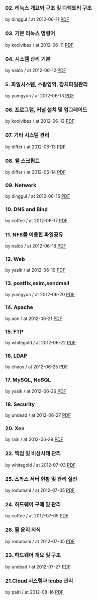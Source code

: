 ### 02. 리눅스 개요와 구조 및 디렉토리 구조

by dinggul / at 2012-06-11
[PDF](https://s3.ap-northeast-2.amazonaws.com/sparcs.home/seminars/dinggul-20120614-1.pdf)

### 03. 기본 리눅스 명령어

by koolvibes / at 2012-06-11
[PDF](https://s3.ap-northeast-2.amazonaws.com/sparcs.home/seminars/koolvibes-20120816-1.pptx)

### 04. 시스템 관리 기본

by naldo / at 2012-06-12
[PDF](https://s3.ap-northeast-2.amazonaws.com/sparcs.home/seminars/naldo-20120613-1.pptx)

### 5. 파일시스템, 스왑영역, 장치파일관리

by yumgyun / at 2012-06-13
[PDF](https://s3.ap-northeast-2.amazonaws.com/sparcs.home/seminars/yumgyun-20120813-1.pptx)

### 06. 프로그램, 커널 설치 및 업그레이드

by koolvibes / at 2012-06-13
[PDF](https://s3.ap-northeast-2.amazonaws.com/sparcs.home/seminars/koolvibes-20120816_1-1.pptx)

### 07. 기타 시스템 관리

by differ / at 2012-06-13
[PDF](https://s3.ap-northeast-2.amazonaws.com/sparcs.home/seminars/differ-20120909-1.pdf)

### 08. 쉘 스크립트

by differ / at 2012-06-14
[PDF](https://s3.ap-northeast-2.amazonaws.com/sparcs.home/seminars/differ-20120909_1-1.pdf)

### 09. Network

by dinggul / at 2012-06-15
[PDF](https://s3.ap-northeast-2.amazonaws.com/sparcs.home/seminars/dinggul-20120617-1.pdf)

### 10. DNS and Bind

by coffee / at 2012-06-17
[PDF](https://s3.ap-northeast-2.amazonaws.com/sparcs.home/seminars/coffee-20120618-1.pptx)

### 11. NFS를 이용한 파일공유

by naldo / at 2012-06-18
[PDF](https://s3.ap-northeast-2.amazonaws.com/sparcs.home/seminars/naldo-20120618-1.pptx)

### 12. Web

by yasik / at 2012-06-19
[PDF](https://s3.ap-northeast-2.amazonaws.com/sparcs.home/seminars/yasik-20120815-1.pptx)

### 13. postfix,exim,sendmail

by yumgyun / at 2012-06-20
[PDF](https://s3.ap-northeast-2.amazonaws.com/sparcs.home/seminars/yumgyun-20120815-1.pptx)

### 14. Apache

by aon / at 2012-06-21
[PDF](https://s3.ap-northeast-2.amazonaws.com/sparcs.home/seminars/aon-20120625-1.pptx)

### 15. FTP

by whitegold / at 2012-06-22
[PDF](https://s3.ap-northeast-2.amazonaws.com/sparcs.home/seminars/whitegold-20120622-1.pdf)

### 16. LDAP

by chaos / at 2012-06-25
[PDF](https://s3.ap-northeast-2.amazonaws.com/sparcs.home/seminars/chaos-20120625-1.pptx)

### 17. MySQL, NoSQL

by yasik / at 2012-06-26
[PDF](https://s3.ap-northeast-2.amazonaws.com/sparcs.home/seminars/yasik-20120815_1-1.pptm)

### 18. Security

by undead / at 2012-06-27
[PDF](https://s3.ap-northeast-2.amazonaws.com/sparcs.home/seminars/undead-20120815-1.pptx)

### 20. Xen

by rain / at 2012-06-29
[PDF](https://s3.ap-northeast-2.amazonaws.com/sparcs.home/seminars/rain-20120820-1.pptx)

### 22. 백업 및 비상사태 관리

by whitegold / at 2012-07-03
[PDF](https://s3.ap-northeast-2.amazonaws.com/sparcs.home/seminars/whitegold-20120703-1.pdf)

### 25. 스팍스 서버 현황 및 관리 실전

by rodumani / at 2012-07-05
[PDF](https://s3.ap-northeast-2.amazonaws.com/sparcs.home/seminars/rodumani-20120818-1.pptx)

### 24. 하드웨어 구매 및 관리

by coffee / at 2012-07-05
[PDF](https://s3.ap-northeast-2.amazonaws.com/sparcs.home/seminars/coffee-20120705-1.pptx)

### 26. 휠 윤리 의식

by rodumani / at 2012-07-05
[PDF](https://s3.ap-northeast-2.amazonaws.com/sparcs.home/seminars/rodumani-20120818_1-1.pptx)

### 23. 하드웨어 개요 및 구조

by undead / at 2012-07-27
[PDF](https://s3.ap-northeast-2.amazonaws.com/sparcs.home/seminars/undead-20120820-1.pptx)

### 21.Cloud 시스템과 Icube 관리

by pairi / at 2012-08-16
[PDF](https://s3.ap-northeast-2.amazonaws.com/sparcs.home/seminars/pairi-20120816_2-1.pptx)
